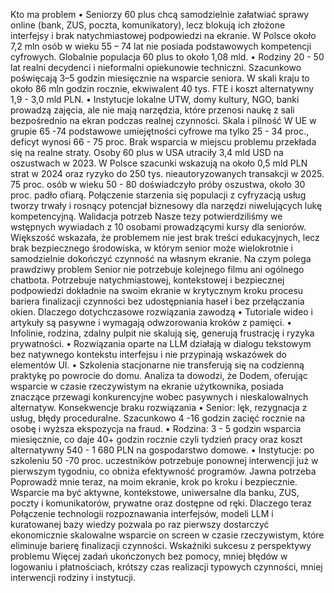 Kto ma problem
•	Seniorzy 60 plus chcą samodzielnie załatwiać sprawy online (bank, ZUS, poczta, komunikatory), lecz blokują ich złożone interfejsy i brak natychmiastowej podpowiedzi na ekranie. W Polsce około 7,2 mln osób w wieku 55 – 74 lat nie posiada podstawowych kompetencji cyfrowych. Globalnie populacja 60 plus to około 1,08 mld.
•	Rodziny 20 - 50 lat realni decydenci i nieformalni opiekunowie techniczni. Szacunkowo poświęcają 3–5 godzin miesięcznie na wsparcie seniora. W skali kraju to około 86 mln godzin rocznie, ekwiwalent 40 tys. FTE i koszt alternatywny 1,9 - 3,0 mld PLN.
•	Instytucje lokalne UTW, domy kultury, NGO, banki prowadzą zajęcia, ale nie mają narzędzia, które przenosi naukę z sali bezpośrednio na ekran podczas realnej czynności.
Skala i pilność
 W UE w grupie 65 -74 podstawowe umiejętności cyfrowe ma tylko 25 - 34 proc., deficyt wynosi 66 - 75 proc. Brak wsparcia w miejscu problemu przekłada się na realne straty. Osoby 60 plus w USA utraciły 3,4 mld USD na oszustwach w 2023. W Polsce szacunki wskazują na około 0,5 mld PLN strat w 2024 oraz ryzyko do 250 tys. nieautoryzowanych transakcji w 2025. 75 proc. osób w wieku 50 - 80 doświadczyło próby oszustwa, około 30 proc. padło ofiarą. Połączenie starzenia się populacji z cyfryzacją usług tworzy trwały i rosnący potencjał biznesowy dla narzędzi niwelujących lukę kompetencyjną.
Walidacja potrzeb
Nasze tezy potwierdziliśmy we wstępnych wywiadach z 10 osobami prowadzącymi kursy dla seniorów. Większość wskazała, że problemem nie jest brak treści edukacyjnych, lecz brak bezpiecznego środowiska, w którym senior może wielokrotnie i samodzielnie dokończyć czynność na własnym ekranie.
Na czym polega prawdziwy problem
Senior nie potrzebuje kolejnego filmu ani ogólnego chatbota. Potrzebuje natychmiastowej, kontekstowej i bezpiecznej podpowiedzi dokładnie na swoim ekranie w krytycznym kroku procesu bariera finalizacji czynności bez udostępniania haseł i bez przełączania okien.
Dlaczego dotychczasowe rozwiązania zawodzą
•	Tutoriale wideo i artykuły są pasywne i wymagają odwzorowania kroków z pamięci.
•	Infolinie, rodzina, zdalny pulpit nie skalują się, generują frustrację i ryzyka prywatności.
•	Rozwiązania oparte na LLM działają w dialogu tekstowym bez natywnego kontekstu interfejsu i nie przypinają wskazówek do elementów UI.
•	Szkolenia stacjonarne nie transferują się na codzienną praktykę po powrocie do domu.
 Analiza ta dowodzi, że Dodem, oferując wsparcie w czasie rzeczywistym na ekranie użytkownika, posiada znaczące przewagi konkurencyjne wobec pasywnych i nieskalowalnych alternatyw.
Konsekwencje braku rozwiązania
•	Senior: lęk, rezygnacja z usług, błędy proceduralne. Szacunkowo 4 -16 godzin zacięć rocznie na osobę i wyższa ekspozycja na fraud.
•	Rodzina: 3 - 5 godzin wsparcia miesięcznie, co daje 40+ godzin rocznie czyli tydzień pracy oraz koszt alternatywny 540 - 1 680 PLN na gospodarstwo domowe.
•	Instytucje: po szkoleniu 50 -70 proc. uczestników potrzebuje ponownej interwencji już w pierwszym tygodniu, co obniża efektywność programów.
Jawna potrzeba
 Poprowadź mnie teraz, na moim ekranie, krok po kroku i bezpiecznie. Wsparcie ma być aktywne, kontekstowe, uniwersalne dla banku, ZUS, poczty i komunikatorów, prywatne oraz dostępne od ręki.
Dlaczego teraz
 Połączenie technologii rozpoznawania interfejsów, modeli LLM i kuratowanej bazy wiedzy pozwala po raz pierwszy dostarczyć ekonomicznie skalowalne wsparcie on screen w czasie rzeczywistym, które eliminuje barierę finalizacji czynności.
Wskaźniki sukcesu z perspektywy problemu
Więcej zadań ukończonych bez pomocy, mniej błędów w logowaniu i płatnościach, krótszy czas realizacji typowych czynności, mniej interwencji rodziny i instytucji.

